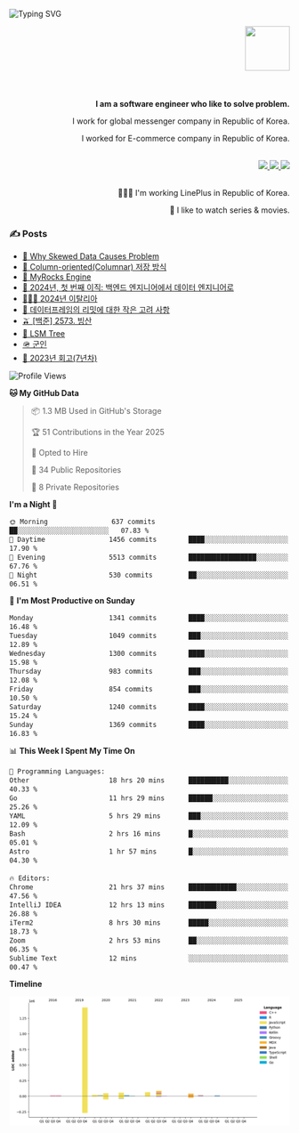 ![Typing SVG](https://readme-typing-svg.herokuapp.com/?lines=Hello,+I'm+Changkwon+😎&height=150&width=1024&size=40&color=458588&background=282828&center=true&vCenter=true&multiline=false&duration=2000&pause=0)

<div align=right>
  <a href="https://github.com/devxb/gitanimals">
    <img
      src="https://render.gitanimals.org/lines/spearkkk?pet-id=624227435622945015"
      width="80"
      height="80"
    />
  </a>
  <br/>
  <br/>  
  <br/>
  
  **I am a software engineer who like to solve problem.**<br/>

  I work for global messenger company in Republic of Korea.<br/> 
  
  I worked for E-commerce company in Republic of Korea.<br/>
  <br/>

  <a href="https://www.linkedin.com/in/spearkkk/" target="_blank">
    <img src="https://img.shields.io/badge/LinkedIn-305D61.svg?&style=for-the-badge&logo=linkedin&logoColor=ffffff&labelColor=305D61&logoWidth=20"/>
  </a>
  <a href="http://spearkkk.dev/en/resume/" target="_blank">
    <img src="https://img.shields.io/badge/resume-305D61.svg?&style=for-the-badge&logo=ReadtheDocs&logoColor=ffffff&labelColor=305D61&logoWidth=20"/>
  </a>
  <a href="https://spearkkk.dev/" target="_blank">
    <img src="https://img.shields.io/badge/blog-305D61.svg?&style=for-the-badge&logo=ReadtheDocs&logoColor=ffffff&labelColor=305D61&logoWidth=20"/>
  </a>
  
  <br/>
  <br/>
  
  👨🏼‍💻 I'm working LinePlus in Republic of Korea.
  <br/>
  
  🍿 I like to watch series & movies.
  <br/>

</div>
  
<div align=left>
  
  <div>
    
  ### ✍️ Posts
    
  </div>
  
  <!-- BLOGPOSTS:START -->
- [🍐 Why Skewed Data Causes Problem](https://spearkkk.dev/why-skewed-data-causes-problem)
- [🥖 Column-oriented(Columnar) 저장 방식](https://spearkkk.dev/column-oriented)
- [🍓 MyRocks Engine](https://spearkkk.dev/my-rocks_engine)
- [📝 2024년, 첫 번째 이직: 백엔드 엔지니어에서 데이터 엔지니어로](https://spearkkk.dev/2024-first-changing-company-from-backend-to-data-engineer)
- [🧑🏼‍🍳 2024년 이탈리아](https://spearkkk.dev/2024-italy)
- [🍄 데이터프레임의 리밋에 대한 작은 고려 사항](https://spearkkk.dev/dataframe-limit)
- [🫒 [백준] 2573. 빙산](https://spearkkk.dev/%EB%B0%B1%EC%A4%80-2573-%EB%B9%99%EC%82%B0)
- [🌽 LSM Tree](https://spearkkk.dev/lsm-tree)
- [🪖 군인](https://spearkkk.dev/soldier)
- [📝 2023년 회고(7년차)](https://spearkkk.dev/7%EB%85%84%EC%B0%A8-%ED%9A%8C%EA%B3%A0)
<!-- BLOGPOSTS:END -->

  
<!--START_SECTION:waka-->
![Profile Views](http://img.shields.io/badge/Profile%20Views-0-blue)

**🐱 My GitHub Data** 

> 📦 1.3 MB Used in GitHub's Storage 
 > 
> 🏆 51 Contributions in the Year 2025
 > 
> 💼 Opted to Hire
 > 
> 📜 34 Public Repositories 
 > 
> 🔑 8 Private Repositories 
 > 
**I'm a Night 🦉** 

```text
🌞 Morning                637 commits         ██░░░░░░░░░░░░░░░░░░░░░░░   07.83 % 
🌆 Daytime                1456 commits        ████░░░░░░░░░░░░░░░░░░░░░   17.90 % 
🌃 Evening                5513 commits        █████████████████░░░░░░░░   67.76 % 
🌙 Night                  530 commits         ██░░░░░░░░░░░░░░░░░░░░░░░   06.51 % 
```
📅 **I'm Most Productive on Sunday** 

```text
Monday                   1341 commits        ████░░░░░░░░░░░░░░░░░░░░░   16.48 % 
Tuesday                  1049 commits        ███░░░░░░░░░░░░░░░░░░░░░░   12.89 % 
Wednesday                1300 commits        ████░░░░░░░░░░░░░░░░░░░░░   15.98 % 
Thursday                 983 commits         ███░░░░░░░░░░░░░░░░░░░░░░   12.08 % 
Friday                   854 commits         ███░░░░░░░░░░░░░░░░░░░░░░   10.50 % 
Saturday                 1240 commits        ████░░░░░░░░░░░░░░░░░░░░░   15.24 % 
Sunday                   1369 commits        ████░░░░░░░░░░░░░░░░░░░░░   16.83 % 
```


📊 **This Week I Spent My Time On** 

```text
💬 Programming Languages: 
Other                    18 hrs 20 mins      ██████████░░░░░░░░░░░░░░░   40.33 % 
Go                       11 hrs 29 mins      ██████░░░░░░░░░░░░░░░░░░░   25.26 % 
YAML                     5 hrs 29 mins       ███░░░░░░░░░░░░░░░░░░░░░░   12.09 % 
Bash                     2 hrs 16 mins       █░░░░░░░░░░░░░░░░░░░░░░░░   05.01 % 
Astro                    1 hr 57 mins        █░░░░░░░░░░░░░░░░░░░░░░░░   04.30 % 

🔥 Editors: 
Chrome                   21 hrs 37 mins      ████████████░░░░░░░░░░░░░   47.56 % 
IntelliJ IDEA            12 hrs 13 mins      ███████░░░░░░░░░░░░░░░░░░   26.88 % 
iTerm2                   8 hrs 30 mins       █████░░░░░░░░░░░░░░░░░░░░   18.73 % 
Zoom                     2 hrs 53 mins       ██░░░░░░░░░░░░░░░░░░░░░░░   06.35 % 
Sublime Text             12 mins             ░░░░░░░░░░░░░░░░░░░░░░░░░   00.47 % 
```

**Timeline**

![Lines of Code chart](https://raw.githubusercontent.com/spearkkk/spearkkk/main/assets/bar_graph.png)


<!--END_SECTION:waka-->
</div>

